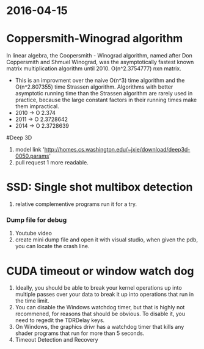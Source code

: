 2016-04-15
========
# Coppersmith-Winograd algorithm
In linear algebra, the Coopersmith - Winograd algorithm, named after Don Coppersmith and Shmuel Winograd, was the asymptotically fastest known matrix multiplication algorithm until 2010. O(n^2.3754777) nxn matrix.
* This is an improvment over the naive O(n^3) time algorithm and the O(n^2.807355) time Strassen algorithm. Algorithms with better asymptotic running time than the Strassen algorithm are rarely used in practice, because the large constant factors in their running times make them impractical.
* 2010 -> O 2.374
* 2011 -> O 2.3728642
* 2014 -> O 2.3728639


#Deep 3D 
1. model link 'http://homes.cs.washington.edu/~jxie/download/deep3d-0050.params'
2. pull request 1 more readable.

# SSD: Single shot multibox detection
1. relative complementive programs run it for a try.


### Dump file for debug
1. Youtube video
2. create mini dump file and open it with visual studio, when given the pdb, you can locate the crash line.

# CUDA timeout or window watch dog
1. Ideally, you should be able to break your kernel operations up into multiple passes over your data to break it up into operations that run in the time limit.
2. You can disable the Windows watchdog timer, but that is highly not recommened, for reasons that should be obvious. To disable it, you need to regedit the TDRDelay keys.
3. On Windows, the graphics drivr has a watchdog timer that kills any shader programs that run for more than 5 seconds. 
4. Timeout Detection and Recovery 